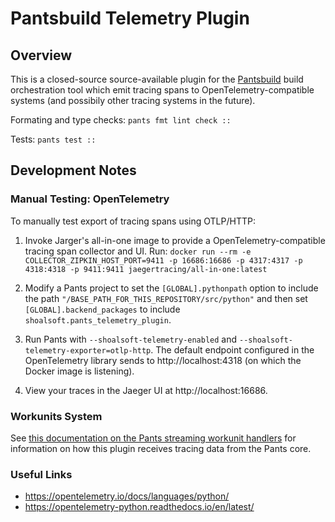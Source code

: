 # Pantsbuild Telemetry Plugin

## Overview

This is a closed-source source-available plugin for the [Pantsbuild](https://pantsbuild.org/) build orchestration tool which emit tracing spans to OpenTelemetry-compatible systems (and possibily other tracing systems in the future).

Formating and type checks: `pants fmt lint check ::`

Tests: `pants test ::`

## Development Notes

### Manual Testing: OpenTelemetry

To manually test export of tracing spans using OTLP/HTTP:

1. Invoke Jarger's all-in-one image to provide a OpenTelemetry-compatible tracing span collector and UI. Run: `docker run --rm -e COLLECTOR_ZIPKIN_HOST_PORT=9411 -p 16686:16686 -p 4317:4317 -p 4318:4318 -p 9411:9411 jaegertracing/all-in-one:latest`

2. Modify a Pants project to set the `[GLOBAL].pythonpath` option to include the path `"/BASE_PATH_FOR_THIS_REPOSITORY/src/python"` and then set `[GLOBAL].backend_packages` to include `shoalsoft.pants_telemetry_plugin`.

3. Run Pants with `--shoalsoft-telemetry-enabled` and `--shoalsoft-telemetry-exporter=otlp-http`. The default endpoint configured in the OpenTelemetry library sends to http://localhost:4318 (on which the Docker image is listening).

4. View your traces in the Jaeger UI at http://localhost:16686.

### Workunits System

See [this documentation on the Pants streaming workunit handlers](docs/streaming-workunit-handlers.md) for information on how this plugin receives tracing data from the Pants core.

### Useful Links

- https://opentelemetry.io/docs/languages/python/
- https://opentelemetry-python.readthedocs.io/en/latest/
